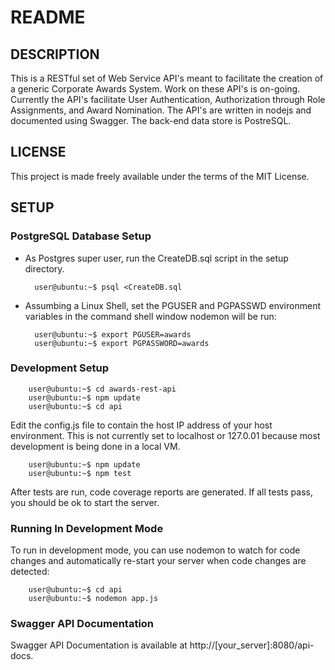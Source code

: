 # README

## DESCRIPTION

This is a RESTful set of Web Service API's meant to facilitate the creation of a generic Corporate Awards System.  Work on these API's is on-going.
Currently the API's facilitate User Authentication, Authorization through Role Assignments, and Award Nomination.  The API's are written in nodejs
and documented using Swagger.  The back-end data store is PostreSQL.

## LICENSE

This project is made freely available under the terms of the MIT License.

## SETUP

### PostgreSQL Database Setup

* As Postgres super user, run the CreateDB.sql script in the setup directory.

		user@ubuntu:~$ psql <CreateDB.sql

* Assumbing a Linux Shell, set the PGUSER and PGPASSWD environment variables in the command shell window nodemon will be run:

		user@ubuntu:~$ export PGUSER=awards
		user@ubuntu:~$ export PGPASSWORD=awards

### Development Setup

		user@ubuntu:~$ cd awards-rest-api 
		user@ubuntu:~$ npm update 
		user@ubuntu:~$ cd api

Edit the config.js file to contain the host IP address of your host environment.  This is not currently set to localhost or 127.0.01
because most development is being done in a local VM.

		user@ubuntu:~$ npm update 
		user@ubuntu:~$ npm test 

After tests are run, code coverage reports are generated.  If all tests pass, you should be ok to start the server.

### Running In Development Mode

To run in development mode, you can use nodemon to watch for code changes and automatically re-start your server when code changes are detected:

		user@ubuntu:~$ cd api 
		user@ubuntu:~$ nodemon app.js 
		
### Swagger API Documentation

Swagger API Documentation is available at http://[your_server]:8080/api-docs. 

 
